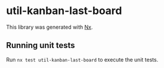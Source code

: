 # util-kanban-last-board

This library was generated with [Nx](https://nx.dev).

## Running unit tests

Run `nx test util-kanban-last-board` to execute the unit tests.
